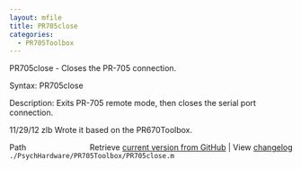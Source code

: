```yaml
---
layout: mfile
title: PR705close
categories:
  - PR705Toolbox
---
```


PR705close \- Closes the PR\-705 connection.

Syntax:
PR705close

Description:
Exits PR\-705 remote mode, then closes the serial port connection.

11/29/12    zlb   Wrote it based on the PR670Toolbox.


<div class="code_header" style="text-align:right;">
  <span style="float:left;">Path&nbsp;&nbsp;</span> <span class="counter">Retrieve <a href=
  "https://raw.github.com/Psychtoolbox-3/Psychtoolbox-3/beta/./PsychHardware/PR705Toolbox/PR705close.m">current version from GitHub</a> | View <a href=
  "https://github.com/Psychtoolbox-3/Psychtoolbox-3/commits/beta/./PsychHardware/PR705Toolbox/PR705close.m">changelog</a></span>
</div>
<div class="code">
  <code>./PsychHardware/PR705Toolbox/PR705close.m</code>
</div>
